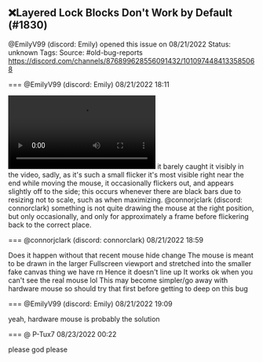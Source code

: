 ## ❌Layered Lock Blocks Don't Work by Default (#1830)
@EmilyV99 (discord: Emily) opened this issue on 08/21/2022
Status: unknown
Tags: 
Source: #old-bug-reports https://discord.com/channels/876899628556091432/1010974484133585068


=== @EmilyV99 (discord: Emily) 08/21/2022 18:11


![image](https://cdn.discordapp.com/attachments/1010974484133585068/1010974497303707678/connor_mouse_resize_bug.mp4?ex=65e4bd5f&is=65d2485f&hm=abc889694a9629c541e184258ccbe2461912366740970f2359f9fc20bf180d8c&)
it barely caught it visibly in the video, sadly, as it's such a small flicker
it's most visible right near the end
while moving the mouse, it occasionally flickers out, and appears slightly off to the side; this occurs whenever there are black bars due to resizing not to scale, such as when maximizing.
@connorjclark (discord: connorclark)
something is not quite drawing the mouse at the right position, but only occasionally, and only for approximately a frame before flickering back to the correct place.

=== @connorjclark (discord: connorclark) 08/21/2022 18:59

Does it happen without that recent mouse hide change
The mouse is meant to be drawn in the larger Fullscreen viewport and stretched into the smaller fake canvas thing we have rn
Hence it doesn't line up
It works ok when you can't see the real mouse lol
This may become simpler/go away with hardware mouse so should try that first before getting to deep on this bug

=== @EmilyV99 (discord: Emily) 08/21/2022 19:09

yeah, hardware mouse is probably the solution

=== @ P-Tux7 08/23/2022 00:22

please god please
